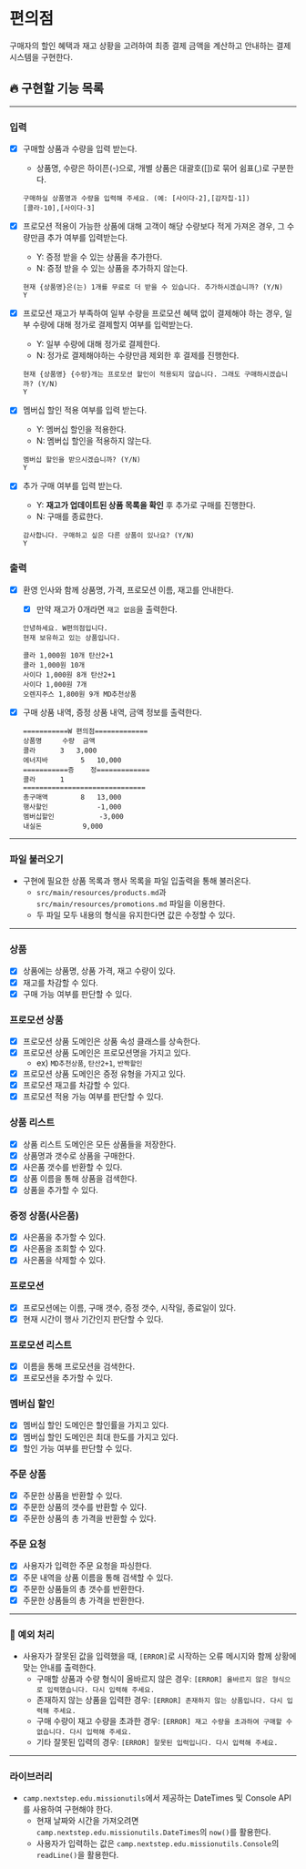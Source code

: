 # 편의점

구매자의 할인 혜택과 재고 상황을 고려하여 최종 결제 금액을 계산하고 안내하는 결제 시스템을 구현한다.

## 🔥 구현할 기능 목록

---

### 입력
- [x] 구매할 상품과 수량을 입력 받는다.
    - 상품명, 수량은 하이픈(-)으로, 개별 상품은 대괄호([])로 묶어 쉼표(,)로 구분한다.
    ```
    구매하실 상품명과 수량을 입력해 주세요. (예: [사이다-2],[감자칩-1])
    [콜라-10],[사이다-3]
    ```
- [x] 프로모션 적용이 가능한 상품에 대해 고객이 해당 수량보다 적게 가져온 경우, 그 수량만큼 추가 여부를 입력받는다.
    - Y: 증정 받을 수 있는 상품을 추가한다.
    - N: 증정 받을 수 있는 상품을 추가하지 않는다.
    ```
    현재 {상품명}은(는) 1개를 무료로 더 받을 수 있습니다. 추가하시겠습니까? (Y/N)
    Y
    ```

- [x] 프로모션 재고가 부족하여 일부 수량을 프로모션 혜택 없이 결제해야 하는 경우, 일부 수량에 대해 정가로 결제할지 여부를 입력받는다.
    - Y: 일부 수량에 대해 정가로 결제한다.
    - N: 정가로 결제해야하는 수량만큼 제외한 후 결제를 진행한다.
    ```
    현재 {상품명} {수량}개는 프로모션 할인이 적용되지 않습니다. 그래도 구매하시겠습니까? (Y/N)
    Y
    ```

- [x] 멤버십 할인 적용 여부를 입력 받는다.
    - Y: 멤버십 할인을 적용한다.
    - N: 멤버십 할인을 적용하지 않는다.
    ```
    멤버십 할인을 받으시겠습니까? (Y/N)
    Y
    ```

- [x] 추가 구매 여부를 입력 받는다.
    - Y: **재고가 업데이트된 상품 목록을 확인** 후 추가로 구매를 진행한다.
    - N: 구매를 종료한다.
    ```
    감사합니다. 구매하고 싶은 다른 상품이 있나요? (Y/N)
    Y
    ```

### 출력
- [x] 환영 인사와 함께 상품명, 가격, 프로모션 이름, 재고를 안내한다.
    - [x] 만약 재고가 0개라면 `재고 없음`을 출력한다.
    ```
    안녕하세요. W편의점입니다.
    현재 보유하고 있는 상품입니다.
    
    콜라 1,000원 10개 탄산2+1
    콜라 1,000원 10개
    사이다 1,000원 8개 탄산2+1
    사이다 1,000원 7개
    오렌지주스 1,800원 9개 MD추천상품
    ```
  
- [x] 구매 상품 내역, 증정 상품 내역, 금액 정보를 출력한다.
    ```
    ===========W 편의점=============
    상품명		수량	금액
    콜라		3 	3,000
    에너지바 		5 	10,000
    ===========증	정=============
    콜라		1
    ==============================
    총구매액		8	13,000
    행사할인			-1,000
    멤버십할인			-3,000
    내실돈			 9,000
    ```
---

### 파일 불러오기
- 구현에 필요한 상품 목록과 행사 목록을 파일 입출력을 통해 불러온다.
  - `src/main/resources/products.md`과 `src/main/resources/promotions.md` 파일을 이용한다.
  - 두 파일 모두 내용의 형식을 유지한다면 값은 수정할 수 있다.

---
### 상품
- [x] 상품에는 상품명, 상품 가격, 재고 수량이 있다.
- [x] 재고를 차감할 수 있다.
- [x] 구매 가능 여부를 판단할 수 있다.

### 프로모션 상품
- [x] 프로모션 상품 도메인은 상품 속성 클래스를 상속한다.
- [x] 프로모션 상품 도메인은 프로모션명을 가지고 있다.
  - ex) `MD추천상품`, `탄산2+1`, `반짝할인`
- [x] 프로모션 상품 도메인은 증정 유형을 가지고 있다.
- [x] 프로모션 재고를 차감할 수 있다.
- [x] 프로모션 적용 가능 여부를 판단할 수 있다.

### 상품 리스트
- [x] 상품 리스트 도메인은 모든 상품들을 저장한다.
- [x] 상품명과 갯수로 상품을 구매한다.
- [x] 사은품 갯수를 반환할 수 있다.
- [x] 상품 이름을 통해 상품을 검색한다.
- [x] 상품을 추가할 수 있다.

### 증정 상품(사은품)
- [x] 사은품을 추가할 수 있다.
- [x] 사은품을 조회할 수 있다.
- [x] 사은품을 삭제할 수 있다.

### 프로모션
- [x] 프로모션에는 이름, 구매 갯수, 증정 갯수, 시작일, 종료일이 있다.
- [x] 현재 시간이 행사 기간인지 판단할 수 있다.

### 프로모션 리스트
- [x] 이름을 통해 프로모션을 검색한다.
- [x] 프로모션을 추가할 수 있다.

### 멤버십 할인
- [x] 멤버십 할인 도메인은 할인률을 가지고 있다.
- [x] 멤버십 할인 도메인은 최대 한도를 가지고 있다.
- [x] 할인 가능 여부를 판단할 수 있다.

### 주문 상품
- [x] 주문한 상품을 반환할 수 있다.
- [x] 주문한 상품의 갯수를 반환할 수 있다.
- [x] 주문한 상품의 총 가격을 반환할 수 있다.

### 주문 요청
- [x] 사용자가 입력한 주문 요청을 파싱한다.
- [x] 주문 내역을 상품 이름을 통해 검색할 수 있다.
- [x] 주문한 상품들의 총 갯수를 반환한다.
- [x] 주문한 상품들의 총 가격을 반환한다.

---
### 🚫 예외 처리
- 사용자가 잘못된 값을 입력했을 때, `[ERROR]`로 시작하는 오류 메시지와 함께 상황에 맞는 안내를 출력한다.
    - 구매할 상품과 수량 형식이 올바르지 않은 경우: `[ERROR] 올바르지 않은 형식으로 입력했습니다. 다시 입력해 주세요.`
    - 존재하지 않는 상품을 입력한 경우: `[ERROR] 존재하지 않는 상품입니다. 다시 입력해 주세요.`
    - 구매 수량이 재고 수량을 초과한 경우: `[ERROR] 재고 수량을 초과하여 구매할 수 없습니다. 다시 입력해 주세요.`
    - 기타 잘못된 입력의 경우: `[ERROR] 잘못된 입력입니다. 다시 입력해 주세요.`

---
### 라이브러리
- `camp.nextstep.edu.missionutils`에서 제공하는 DateTimes 및 Console API를 사용하여 구현해야 한다.
    - 현재 날짜와 시간을 가져오려면 `camp.nextstep.edu.missionutils.DateTimes`의 `now()`를 활용한다.
    - 사용자가 입력하는 값은 `camp.nextstep.edu.missionutils.Console`의 `readLine()`을 활용한다.
